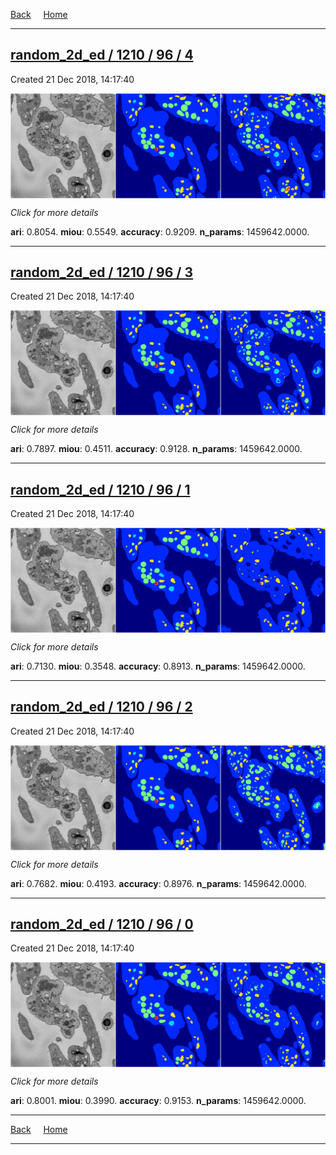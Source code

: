 
[Back](..)&nbsp;&nbsp;&nbsp;&nbsp;&nbsp;[Home](https://leapmanlab.github.io/snapshots)

---

<div class="summary"><a href="4"><h2>random_2d_ed / 1210 / 96 / 4</h2></a><p>Created 21 Dec 2018, 14:17:40
</p><a href="4"><img src="4/media/summary.png" align="center"></a><p>
<i>Click for more details</i>
</p></div>

**ari**: 0.8054. **miou**: 0.5549. **accuracy**: 0.9209. **n_params**: 1459642.0000. 

---

<div class="summary"><a href="3"><h2>random_2d_ed / 1210 / 96 / 3</h2></a><p>Created 21 Dec 2018, 14:17:40
</p><a href="3"><img src="3/media/summary.png" align="center"></a><p>
<i>Click for more details</i>
</p></div>

**ari**: 0.7897. **miou**: 0.4511. **accuracy**: 0.9128. **n_params**: 1459642.0000. 

---

<div class="summary"><a href="1"><h2>random_2d_ed / 1210 / 96 / 1</h2></a><p>Created 21 Dec 2018, 14:17:40
</p><a href="1"><img src="1/media/summary.png" align="center"></a><p>
<i>Click for more details</i>
</p></div>

**ari**: 0.7130. **miou**: 0.3548. **accuracy**: 0.8913. **n_params**: 1459642.0000. 

---

<div class="summary"><a href="2"><h2>random_2d_ed / 1210 / 96 / 2</h2></a><p>Created 21 Dec 2018, 14:17:40
</p><a href="2"><img src="2/media/summary.png" align="center"></a><p>
<i>Click for more details</i>
</p></div>

**ari**: 0.7682. **miou**: 0.4193. **accuracy**: 0.8976. **n_params**: 1459642.0000. 

---

<div class="summary"><a href="0"><h2>random_2d_ed / 1210 / 96 / 0</h2></a><p>Created 21 Dec 2018, 14:17:40
</p><a href="0"><img src="0/media/summary.png" align="center"></a><p>
<i>Click for more details</i>
</p></div>

**ari**: 0.8001. **miou**: 0.3990. **accuracy**: 0.9153. **n_params**: 1459642.0000. 

---

[Back](..)&nbsp;&nbsp;&nbsp;&nbsp;&nbsp;[Home](https://leapmanlab.github.io/snapshots)

---